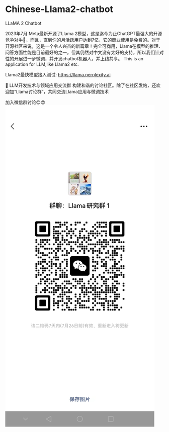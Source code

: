 # Chinese-Llama2-chatbot
LLaMA 2 Chatbot


2023年7月 Meta最新开源了Llama 2模型，这是迄今为止ChatGPT最强大的开源竞争对手🤯，而且，直到你的月活跃用户达到7亿，它的商业使用是免费的。对于开源社区来说，这是一个令人兴奋的新篇章！完全可商用，Llama在模型的推理、问答方面性能是目前最好的之一，但其仍然对中文没有太好的支持，所以我们针对性的开展进一步微调，并开发chatbot机器人，并上线共享。
This is an application for LLM,like  Llama2 etc. 
 
Llama2最快模型接入测试: https://llama.perplexity.ai

🤔 LLM开发技术与领域应用交流群
构建和谐的讨论社区。除了在社区发帖，还欢迎加“Llama讨论群”，共同交流Llama应用与微调技术

加入微信群讨论😍😍
![讨论群](https://github.com/sportwell2020/Chinese-Llama2-chatbot/blob/main/Llama%E7%A0%94%E7%A9%B6%E7%BE%A4.jpg)
